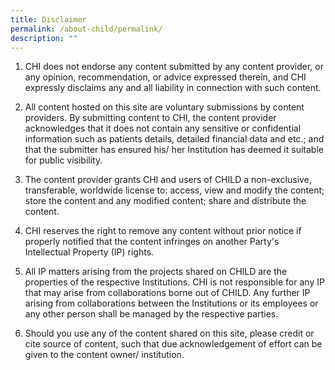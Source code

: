 ```yaml
---
title: Disclaimer
permalink: /about-child/permalink/
description: ""
---
```

1. CHI does not endorse any content submitted by any content provider, or any opinion, recommendation, or advice expressed therein, and CHI expressly disclaims any and all liability in connection with such content.


2. All content hosted on this site are voluntary submissions by content providers. By submitting content to CHI, the content provider acknowledges that it does not contain any sensitive or confidential information such as patients details, detailed financial data and etc.; and that the submitter has ensured his/ her Institution has deemed it suitable for public visibility. 


3. The content provider grants CHI and users of CHILD a non-exclusive, transferable, worldwide license to: access, view and modify the content; store the content and any modified content; share and distribute the content.

4. CHI reserves the right to remove any content without prior notice if properly notified that the content infringes on another Party's Intellectual Property (IP) rights.


5. All IP matters arising from the projects shared on CHILD are the properties of the respective Institutions. CHI is not responsible for any IP that may arise from collaborations borne out of CHILD. Any further IP arising from collaborations between the Institutions or its employees or any other person shall be managed by the respective parties.


6. Should you use any of the content shared on this site, please credit or cite source of content, such that due acknowledgement of effort can be given to the content owner/ institution.